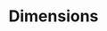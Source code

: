 ---
bigquery: https://console.cloud.google.com/bigquery?p=covid-19-dimensions-ai&page=table&d=data&t=publications
contributors: Digital Science, https://www.digital-science.com/
cost: Free for personal, non-commercial use.
description: Dimensions contains more than 100 million publications, ranging from
  articles published in scholarly journals, books and book chapters, to preprints
  and conference proceedings. All publications are contextualized with linked data
  sets, funding, publications, patents, clinical trials, and policy documents. You
  can also view associated categories, funders, institutions, and researcher profiles.
documentation: https://docs.dimensions.ai/bigquery/index.html
last_edit: 04/11/2022, 05:49:55
location: https://www.dimensions.ai/products/free/
maintained_by: Digital Science, https://www.digital-science.com/
schema_fields:
- resulting_publication_ids
- granted_year
- book_series_title
- funder_orgs
- assignee_countries
- funding_amount
- research_org_city_names
- category_hrcs_hc
- interventions
- mesh_terms
- end_year
- language
- aliases
- pages
- patent_ids
- funding_aud
- category_bra
- publisher
- original_assignee_countries
- citations_count
- date_imported_gbq
- end_date
- date_inserted
- funder_org_state_codes
- inventor_names
- authors
- metrics
- publication_year
- category_for
- date_normal
- associated_publication_pmid
- investigators
- jurisdiction
- journal
- family_members_ids
- reference_ids
- current_assignee_orgs
- priority_date
- family_count
- acronyms
- email_address
- funding_gbp
- status
- cpc
- foa_number
- publication_date
- proceedings_title
- volume
- funder_countries
- date
- filing_year
- pmid
- funding_eur
- citation_string
- year
- doi
- description
- funding_currency
- source_id
- concepts
- funder_org_acronyms
- open_access_categories
- license
- funder_org_cities
- conditions
- research_org_countries
- established
- associated_publication_arxiv_id
- type
- brief_title
- publication_ids
- funding_nzd
- issue
- linkout
- family_id
- ipcr
- parent_id
- abstract
- funding_usd
- isbn
- journal_lists
- associated_grant_ids
- category_icrp_ct
- address
- associated_publication_id
- priority_year
- associated_publication_doi
- funder_org
- research_org_country_names
- registry
- current_assignee_countries
- title
- clinical_trial_ids
- research_org_state_codes
- start_date
- date_print
- name
- phase
- filing_status
- arxiv_id
- researcher_ids
- legal_events
- links
- eisbn
- repository_id
- grant_number
- pmcid
- active_years
- labels
- citations
- assignee_orgs
- categories
- category_rcdc
- repository_url
- mesh_headings
- id
- date_modified
- altmetrics
- funder_org_countries
- date_online
- funding_details
- funding_cad
- category_icrp_cso
- created_date
- funding_chf
- original_title
- funding_cny
- kind
- original_assignee_orgs
- gender
- supporting_grant_ids
- application_number
- embargo_date
- types
- resulting_publication_doi
- granted_date
- category_hra
- start_year
- research_orgs
- expiration_date
- external_ids
- legal_status
- research_org_cities
- current_assignee
- original_assignee
- relationships
- filing_date
- repository_name
- cited_by_ids
- open_access_categories_v2
- category_hrcs_rac
- acronym
- funding_jpy
- category_sdg
- acknowledgements
- subtitles
- conference
- expiration_year
- original_abstract
- research_org_state_names
- book_title
- wikipedia_url
- editors
- category_uoa
- organisation_details
shortname: dimensions
tags:
- scholarly literature
- patents
- funding
- clinical trials
- academic profiles
terms_of_use: 'Use of both the Dimensions COVID-19 dataset and full Dimensions dataset
  are subject to the Dimensions Terms of use: https://www.dimensions.ai/policies-terms-legal '
title: Dimensions
uuid: dcff88bd-fe6b-4fdb-8159-809bf9d7bc1c
---